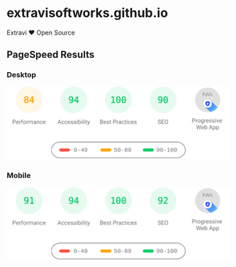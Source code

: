 # extravisoftworks.github.io
Extravi ❤️ Open Source

## PageSpeed Results

### Desktop

![Desktop](./reports/psresultdesktop.svg)

### Mobile

![Mobile](./reports/psresultmobile.svg)
